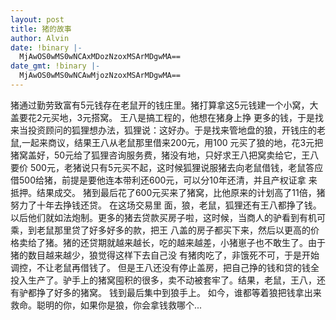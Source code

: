 ```yaml
---
layout: post
title: 猪的故事
author: Alvin
date: !binary |-
  MjAwOS0wMS0wNCAxMDozNzoxMSArMDgwMA==
date_gmt: !binary |-
  MjAwOS0wMS0wNCAwMjozNzoxMSArMDgwMA==
---
```

猪通过勤劳致富有5元钱存在老鼠开的钱庄里。猪打算拿这5元钱建一个小窝，大盖要花2元买地，3元搭窝。
王八是搞工程的，他想在猪身上挣
更多的钱，于是找来当投资顾问的狐狸想办法，狐狸说：这好办。于是找来管地盘的狼，开钱庄的老鼠,一起来商议，结果王八从老鼠那里借来200元，用100
元买了狼的地，花3元把猪窝盖好，50元给了狐狸咨询服务费，猪没有地，只好求王八把窝卖给它，王八要价
500元，老猪说只有5元买不起，这时候狐狸说服猪去向老鼠借钱，老鼠答应借500给猪，前提是要他连本带利还600元，可以分10年还清，并且产权证拿
来抵押。结果成交。
猪到最后花了600元买来了猪窝，比他原来的计划高了11倍，猪努力了十年去挣钱还贷。
在这场交易里
面，狼，老鼠，狐狸还有王八都挣了钱。以后他们就如法炮制。更多的猪去贷款买房子啦，这时候，当商人的驴看到有机可乘，到老鼠那里贷了好多好多的款，把王
八盖的房子都买下来，然后以更高的价格卖给了猪。猪的还贷期就越来越长，吃的越来越差，小猪崽子也不敢生了。由于猪的数目越来越少，狼觉得这样下去自己没
有猪肉吃了，非饿死不可，于是开始调控，不让老鼠再借钱了。
但是王八还没有停止盖房，把自己挣的钱和贷的钱全投入生产了。驴手上的猪窝囤积的很多，卖不动被套牢了。结果，老鼠，王八，还有驴都挣了好多的猪窝。
钱到最后集中到狼手上。
如今，谁都等着狼把钱拿出来救命。聪明的你，如果你是狼，你会拿钱救哪个...
